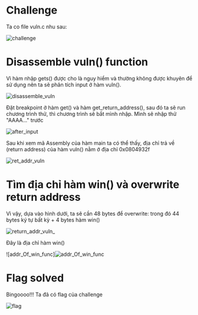 # Challenge
Ta co file vuln.c nhu sau:

![challenge](https://github.com/OceanTran999/picoCTF_writeup/assets/100577019/32480630-28df-4f31-8b4e-ebfee0eea543)

# Disassemble vuln() function
Vì hàm nhập gets() được cho là nguy hiểm và thường không được khuyên để sử dụng nên ta sẽ phân tích input ở hàm vuln().

![disassemble_vuln](https://github.com/OceanTran999/picoCTF_writeup/assets/100577019/1a9b8957-1f56-4df5-bd09-94c740d9b3e0)


Đặt breakpoint ở hàm get() và hàm get_return_address(), sau đó ta sẽ run chương trình thử, thì chương trình sẽ bắt mình nhập. Mình sẽ nhập thử "AAAA..." trước

![after_input](https://github.com/OceanTran999/picoCTF_writeup/assets/100577019/e83560c9-6336-4dfe-a112-fe5cf1afad1c)


Sau khi xem mã Assembly của hàm main ta có thể thấy, địa chỉ trả về (return address) của hàm vuln() nằm ở địa chỉ 0x0804932f

![ret_addr_vuln](https://github.com/OceanTran999/picoCTF_writeup/assets/100577019/a36ef752-87fe-465b-a7a1-13eed3314416)

# Tìm địa chỉ hàm win() và overwrite return address
Vì vậy, dựa vào hình dưới, ta sẽ cần 48 bytes để overwrite: trong đó 44 bytes ký tự bất kỳ + 4 bytes hàm win()

![return_addr_vuln_](https://github.com/OceanTran999/picoCTF_writeup/assets/100577019/8d093855-0696-46f2-80b2-2b116ce4a93e)


Đây là địa chỉ hàm win()

![addr_Of_win_func]![addr_Of_win_func](https://github.com/OceanTran999/picoCTF_writeup/assets/100577019/a4b8c1b5-9d2a-4fdf-87bf-bc2ed5ab043f)

# Flag solved
Bingoooo!!! Ta đã có flag của challenge

![flag](https://github.com/OceanTran999/picoCTF_writeup/assets/100577019/c38aa0b2-e42f-474c-bfca-b5bb8220a660)
